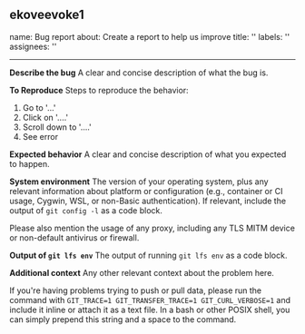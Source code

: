 ekoveevoke1
---
name: Bug report
about: Create a report to help us improve
title: ''
labels: ''
assignees: ''

---

**Describe the bug**
A clear and concise description of what the bug is.

**To Reproduce**
Steps to reproduce the behavior:
1. Go to '...'
2. Click on '....'
3. Scroll down to '....'
4. See error

**Expected behavior**
A clear and concise description of what you expected to happen.

**System environment**
The version of your operating system, plus any relevant information about platform or configuration (e.g., container or CI usage, Cygwin, WSL, or non-Basic authentication).  If relevant, include the output of `git config -l` as a code block.

Please also mention the usage of any proxy, including any TLS MITM device or non-default antivirus or firewall.

**Output of `git lfs env`**
The output of running `git lfs env` as a code block.

**Additional context**
Any other relevant context about the problem here.

If you're having problems trying to push or pull data, please run the command with `GIT_TRACE=1 GIT_TRANSFER_TRACE=1 GIT_CURL_VERBOSE=1` and include it inline or attach it as a text file.  In a bash or other POSIX shell, you can simply prepend this string and a space to the command.

<!--
Please note: if you're receiving a message from the server side (including a
`batch response` message), please contact your Git hosting provider.  This
repository is for the Git LFS client only; problems with GitHub's server-side
LFS support should be reported to them as described in the `CONTRIBUTING.md`
file.
-->
